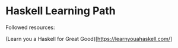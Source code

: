 # Haskell Learning Path

Followed resources:

(Learn you a Haskell for Great Good)[https://learnyouahaskell.com/]

